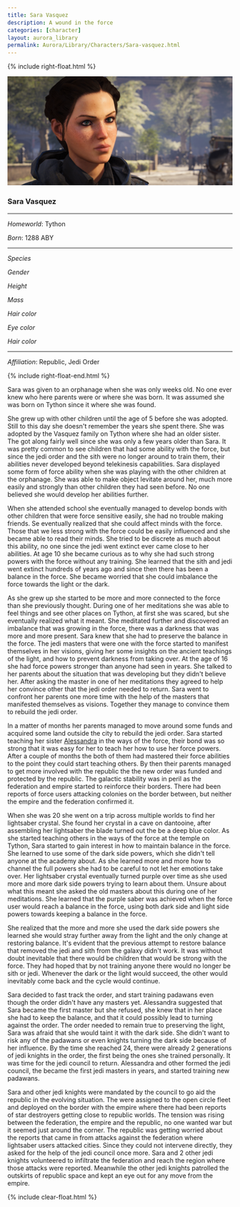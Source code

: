 ```yaml
---
title: Sara Vasquez
description: A wound in the force
categories: [character]
layout: aurora_library
permalink: Aurora/Library/Characters/Sara-vasquez.html
---
```


{% include right-float.html %}

![Sara](images/Sara.png)

### Sara Vasquez

---

*Homeworld*: Tython

*Born*: 1288 ABY

---

*Species*

*Gender*

*Height*

*Mass*

*Hair color*

*Eye color*

*Hair color*

---

*Affiliation*: Republic, Jedi Order

{% include right-float-end.html %}

Sara was given to an orphanage when she was only weeks old.
No one ever knew who here parents were or where she was born.
It was assumed she was born on Tython since it where she was found.

She grew up with other children until the age of 5 before she was adopted.
Still to this day she doesn't remember the years she spent there.
She was adopted by the Vasquez family on Tython where she had an older sister.
The got along fairly well since she was only a few years older than Sara.
It was pretty common to see children that had some ability with the force, but since the jedi order and the sith were no longer around to train them, their abilities never developed beyond telekinesis capabilities.
Sara displayed some form of force ability when she was playing with the other children at the orphanage.
She was able to make object levitate around her, much more easily and strongly than other children they had seen before.
No one believed she would develop her abilities further.

When she attended school she eventually managed to develop bonds with other children that were force sensitive easily, she had no trouble making friends.
Se eventually realized that she could affect minds with the force.
Those that we less strong with the force could be easily influenced and she became able to read their minds.
She tried to be discrete as much about this ability, no one since the jedi went extinct ever came close to her abilities.
At age 10 she became curious as to why she had such strong powers with the force without any training.
She learned that the sith and jedi went extinct hundreds of years ago and since then there has been a balance in the force.
She became worried that she could imbalance the force towards the light or the dark.

As she grew up she started to be more and more connected to the force than she previously thought.
During one of her meditations she was able to feel things and see other places on Tython, at first she was scared, but she eventually realized what it meant.
She meditated further and discovered an imbalance that was growing in the force, there was a darkness that was more and more present.
Sara knew that she had to preserve the balance in the force.
The jedi masters that were one with the force started to manifest themselves in her visions, giving her some insights on the ancient teachings of the light, and how to prevent darkness from taking over.
At the age of 16 she had force powers stronger than anyone had seen in years.
She talked to her parents about the situation that was developing but they didn't believe her.
After asking the master in one of her meditations they agreed to help her convince other that the jedi order needed to return.
Sara went to confront her parents one more time with the help of the masters that manifested themselves as visions.
Together they manage to convince them to rebuild the jedi order.

In a matter of months her parents managed to move around some funds and acquired some land outside the city to rebuild the jedi order.
Sara started teaching her sister [Alessandra](Alessandra-vasquez) in the ways of the force, their bond was so strong that it was easy for her to teach her how to use her force powers.
After a couple of months the both of them had mastered their force abilities to the point they could start teaching others.
By then their parents managed to get more involved with the republic the the new order was funded and protected by the republic.
The galactic stability was in peril as the federation and empire started to reinforce their borders.
There had been reports of force users attacking colonies on the border between, but neither the empire and the federation confirmed it.

When she was 20 she went on a trip across multiple worlds to find her lightsaber crystal.
She found her crystal in a cave on dantooine, after assembling her lightsaber the blade turned out the be a deep blue color.
As she started teaching others in the ways of the force at the temple on Tython, Sara started to gain interest in how to maintain balance in the force.
She learned to use some of the dark side powers, which she didn't tell anyone at the academy about.
As she learned more and more how to channel the full powers she had to be careful to not let her emotions take over.
Her lightsaber crystal eventually turned purple over time as she used more and more dark side powers trying to learn about them.
Unsure about what this meant she asked the old masters about this during one of her meditations.
She learned that the purple saber was achieved when the force user would reach a balance in the force, using both dark side and light side powers towards keeping a balance in the force.

She realized that the more and more she used the dark side powers she learned she would stray further away from the light and the only change at restoring balance.
It's evident that the previous attempt to restore balance that removed the jedi and sith from the galaxy didn't work.
It was without doubt inevitable that there would be children that would be strong with the force.
They had hoped that by not training anyone there would no longer be sith or jedi.
Whenever the dark or the light would succeed, the other would inevitably come back and the cycle would continue.

Sara decided to fast track the order, and start training padawans even though the order didn't have any masters yet.
Alessandra suggested that Sara became the first master but she refused, she knew that in her place she had to keep the balance, and that it could possibly lead to turning against the order.
The order needed to remain true to preserving the light, Sara was afraid that she would taint it with the dark side.
She didn't want to risk any of the padawans or even knights turning the dark side because of her influence.
By the time she reached 24, there were already 2 generations of jedi knights in the order, the first being the ones she trained personally.
It was time for the jedi council to return.
Alessandra and other formed the jedi council, the became the first jedi masters in years, and started training new padawans.

Sara and other jedi knights were mandated by the council to go aid the republic in the evolving situation.
The were assigned to the open circle fleet and deployed on the border with the empire where there had been reports of star destroyers getting close to republic worlds.
The tension was rising between the federation, the empire and the republic, no one wanted war but it seemed just around the corner.
The republic was getting worried about the reports that came in from attacks against the federation where lightsaber users attacked cities.
Since they could not intervene directly, they asked for the help of the jedi council once more.
Sara and 2 other jedi knights volunteered to infiltrate the federation and reach the region where those attacks were reported.
Meanwhile the other jedi knights patrolled the outskirts of republic space and kept an eye out for any move from the empire.

{% include clear-float.html %}
